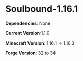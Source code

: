# Soulbound-1.16.1


**Dependencies**: None


**Current Version**:1.1.0


**Minecraft Version**: 1.16.1 -> 1.16.3


**Forge Version**: 32 to 34
